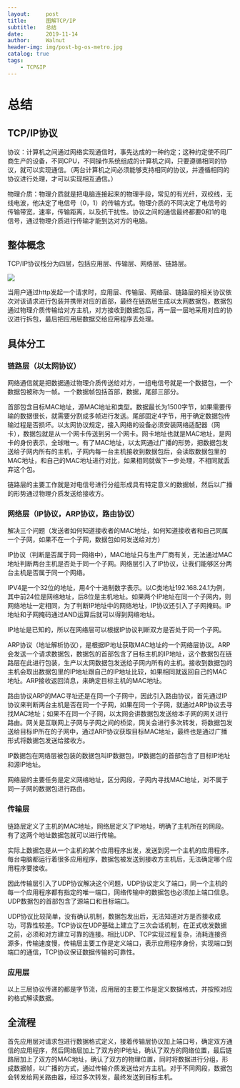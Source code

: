 ```yaml
---
layout:     post
title:      图解TCP/IP
subtitle:   总结
date:       2019-11-14
author:     Walnut
header-img: img/post-bg-os-metro.jpg
catalog: true
tags:
    - TCP&IP
---
```


# 总结

## TCP/IP协议

协议：计算机之间通过网络实现通信时，事先达成的一种约定；这种约定使不同厂商生产的设备，不同CPU，不同操作系统组成的计算机之间，只要遵循相同的协议，就可以实现通信。（两台计算机之间必须能够支持相同的协议，并遵循相同的协议进行处理，才可以实现相互通信。）

物理介质：物理介质就是把电脑连接起来的物理手段，常见的有光纤，双绞线，无线电波，他决定了电信号（0，1）的传输方式。物理介质的不同决定了电信号的传输带宽，速率，传输距离，以及抗干扰性。协议之间的通信最终都要0和1的电信号，通过物理介质进行传输才能到达对方的电脑。

## 整体概念

TCP/IP协议栈分为四层，包括应用层、传输层、网络层、链路层。

![](https://pic2.zhimg.com/80/v2-03d641e68c4432fcba57aaabe304060d_hd.jpg)

当用户通过http发起一个请求时，应用层、传输层、网络层、链路层的相关协议依次对该请求进行包装并携带对应的首部，最终在链路层生成以太网数据包，数据包通过物理介质传输给对方主机，对方接收到数据包后，再一层一层地采用对应的协议进行拆包，最后把应用层数据交给应用程序去处理。

## 具体分工

### 链路层（以太网协议）

网络通信就是把数据通过物理介质传送给对方，一组电信号就是一个数据包，一个数据包被称为一帧。一个数据帧包括首部，数据，尾部三部分。

首部包含目标MAC地址，源MAC地址和类型。数据最长为1500字节，如果需要传输的数据很长，就需要分割成多帧进行发送。尾部固定4字节，用于确定数据包传输过程是否损坏。以太网协议规定，接入网络的设备必须安装网络适配器（网卡），数据包就是从一个网卡传送到另一个网卡。网卡地址也就是MAC地址，是网卡的身份表示，全球唯一。有了MAC地址，以太网通过广播的形势，把数据包发送给子网内所有的主机，子网内每一台主机接收到数据包后，会读取数据包里的MAC地址，和自己的MAC地址进行对比，如果相同就做下一步处理，不相同就丢弃这个包。

链路层的主要工作就是对电信号进行分组形成具有特定意义的数据帧，然后以广播的形势通过物理介质发送给接收方。

### 网络层（IP协议，ARP协议，路由协议）

解决三个问题（发送者如何知道接收者的MAC地址，如何知道接收者和自己同属一个子网，如果不在一个子网，数据包如何发送给对方）

IP协议（判断是否属于同一网络中），MAC地址只与生产厂商有关，无法通过MAC地址判断两台主机是否处于同一个子网。网络层引入了IP协议，让我们能够区分两台主机是否属于同一个网络。

IPV4是一个32位的地址，用4个十进制数字表示。以C类地址192.168.24.1为例，其中前24位是网络地址，后8位是主机地址。如果两个IP地址在同一个子网内，则网络地址一定相同，为了判断IP地址中的网络地址，IP协议还引入了子网掩码。IP地址和子网掩码通过AND运算后就可以得到网络地址。

IP地址是已知的，所以在网络层可以根据IP协议判断双方是否处于同一个子网。

ARP协议（地址解析协议），是根据IP地址获取MAC地址的一个网络层协议。ARP会发送一个请求数据包，数据包的首部包含了目标主机的IP地址，这个数据包在链路层在此进行包装，生产以太网数据包发送给子网内所有的主机。接收到数据包的主机会取出数据包里的IP地址跟自己的IP地址比较，如果相同就返回自己的MAC地址。ARP接收返回消息，来确定目标主机的MAC地址。

路由协议ARP的MAC寻址还是在同一个子网中，因此引入路由协议，首先通过IP协议来判断两台主机是否在同一个子网，如果在同一个子网，就通过ARP协议去寻找MAC地址；如果不在同一个子网，以太网会讲数据包发送给本子网的网关进行路由。网关是互联网上子网与子网之间的桥梁，网关会进行多次转发，将数据包发送给目标IP所在的子网中，通过ARP协议获取目标MAC地址，最终也是通过广播形式将数据包发送给接收方。

IP数据包在网络层被包装的数据包叫IP数据包，IP数据包的首部包含了目标IP地址和源IP地址。

网络层的主要任务是定义网络地址，区分网段，子网内寻找MAC地址，对不属于同一子网的数据包进行路由。

### 传输层

链路层定义了主机的MAC地址，网络层定义了IP地址，明确了主机所在的网段。有了这两个地址数据包就可以进行传输。

实际上数据包是从一个主机的某个应用程序出发，发送到另一个主机的应用程序，每台电脑都运行着很多应用程序，数据包被发送到接收方主机后，无法确定哪个应用程序要接收。

因此传输层引入了UDP协议解决这个问题，UDP协议定义了端口，同一个主机的每一个应用程序都有指定的唯一端口，网络传输中的数据包也必须加上端口信息。UDP数据包的首部包含了源端口和目标端口。

UDP协议比较简单，没有确认机制，数据包发出后，无法知道对方是否接收成功，可靠性较差。TCP协议在UDP基础上建立了三次会话机制，在正式收发数据之前，必须和对方建立可靠的连接。相比UDP、TCP实现过程复杂，消耗连接资源多，传输速度慢，传输层主要工作是定义端口，表示应用程序身份，实现端口到端口的通信，TCP协议保证数据传输的可靠性。

### 应用层

以上三层协议传递的都是字节流，应用层的主要工作是定义数据格式，并按照对应的格式解读数据。

## 全流程

首先应用层对请求包进行数据格式定义，接着传输层协议加上端口号，确定双方通信的应用程序，然后网络层加上了双方的IP地址，确认了双方的网络位置，最后链路层加上了双方的MAC地址，确认了双方的物理位置，同时将数据进行分组，形成数据帧，以广播的方式，通过传输介质发送给对方主机。对于不同网段，数据包会转发给网关路由器，经过多次转发，最终发送到目标主机。
